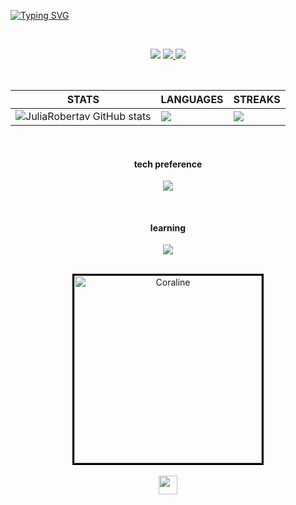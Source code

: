 <!--
<img width=100% src="https://capsule-render.vercel.app/api?type=waving&color=#4c007d_custom_gradient&height=120&section=header"/>
-->

[![Typing SVG](https://readme-typing-svg.herokuapp.com/?color=fff&size=35&center=true&vCenter=true&width=1000&lines=Hi+there!+My+name+is+Julia+Roberta;I'm+19+years+old;Just+a+beginner+looking+for+new+knowledge;Be+Welcome!+☆*:+..o(≧▽≦)o.｡+:*☆)](https://git.io/typing-svg)

<br>


<div align="center"> 

  <a href="https://www.instagram.com/juroberta.dev/" target="_blank"><img src="https://img.shields.io/badge/-Instagram-%23E4405F?style=for-the-badge&logo=instagram&logoColor=white" target="_blank"></a>
  <a href = "mailto: jurovgui@gmail.com"><img src="https://img.shields.io/badge/-Gmail-%23333?style=for-the-badge&logo=gmail&logoColor=white" target="_blank">   </a>
  <a href="https://www.linkedin.com/in/julia-guiraldeli-a11b9b203/" target="_blank"><img src="https://img.shields.io/badge/-LinkedIn-%230077B5?style=for-the-badge&logo=linkedin&logoColor=white" target="_blank"></a> 
</div> 

<br>

<!--
#### [Clique aqui para ver minhas estatísticas completas](https://profile-summary-for-github.com/user/juliaRobertav). 
-->


<div align="center" width=500px>
 
| STATS | LANGUAGES | STREAKS | 
| ------------ | ------------- |  ------------- | 
| ![JuliaRobertav GitHub stats](https://github-readme-stats.vercel.app/api?username=juliaRobertav&show_icons=true&theme=github_dark) | <img align="center" src="https://github-readme-stats.vercel.app/api/top-langs/?username=juliaRobertav&theme=github_dark" /> |  <img align="left" src="https://streak-stats.demolab.com?user=juliaRobertav&theme=transparent" /> | <img src="https://profile-summary-for-github.com/user/juliaRobertav" /> |

</div>

<br>

<div align="center">
  <h4>tech preference</h4>
</div>
<p align="center">
<a href="https://skillicons.dev">
<img src="https://skillicons.dev/icons?i=git,django,c,mysql,fastapi,java,py,sqlite,notion" />
</a>
</p>

<br>
 
<div align="center">
  <h4>learning</h4>
</div>
<p align="center">
<a href="https://skillicons.dev">
<img src="https://skillicons.dev/icons?i=nodejs,azure,redhat,docker,gitlab,linux,spring,kali" />
</a>
</p>

 <br>


<div  align="center"">
    <img src="https://media.giphy.com/media/UjB7puB4mk1thG24Yc/giphy.gif?cid=790b7611xxgp7j5u9cb9sk1brueov3vzq7rmv46onz7ww50n&ep=v1_gifs_search&rid=giphy.gif&ct=g" alt="Coraline" style="width: 300px; border: 3px solid black;" />
</div>

<br>


<div  align="center"">
  <a href="https://visitcount.itsvg.in">
    <img src="https://visitcount.itsvg.in/api?id=juliaRobertav&label=Profile%20Views&color=1&icon=8&pretty=true" height="30"/>
  </a>
</div>

<br>


<!--
<img width=100% src="https://capsule-render.vercel.app/api?type=waving&color=#4c007d_custom_gradient&height=120&section=footer"/>

  <a href="https://visitcount.itsvg.in">
    <img src="https://visitcount.itsvg.in/api?id=juliaRobertav&label=Profile%20Views&color=11&icon=9&pretty=true" height="30" />
  </a>

   <a href="https://visitcount.itsvg.in">
    <img src="https://visitcount.itsvg.in/api?id=juliaRobertav&label=Profile%20Views&color=6&icon=8&pretty=true" height="30"/>
  </a>
  
-->
